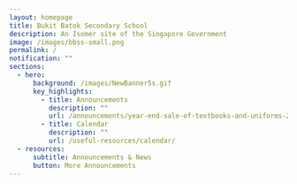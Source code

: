 ```yaml
---
layout: homepage
title: Bukit Batok Secondary School
description: An Isomer site of the Singapore Government
image: /images/bbss-small.png
permalink: /
notification: ""
sections:
  - hero:
      background: /images/NewBanner5s.gif
      key_highlights:
        - title: Announcements
          description: ""
          url: /announcements/year-end-sale-of-textbooks-and-uniforms-2023/
        - title: Calendar
          description: ""
          url: /useful-resources/calendar/
  - resources:
      subtitle: Announcements & News
      button: More Announcements
---
```



